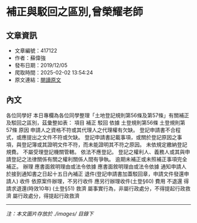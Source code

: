 # 補正與駁回之區別,曾榮耀老師

## 文章資訊
- 文章編號：417122
- 作者：蘇偉強
- 發布日期：2019/12/05
- 爬取時間：2025-02-02 13:54:24
- 原文連結：[閱讀原文](https://real-estate.get.com.tw/Columns/detail.aspx?no=417122)

## 內文
各位同學好
本日專欄為各位同學整理「土地登記規則第56條及第57條」有關補正及駁回之區別，茲彙整如表：
項目
補正
駁回
依據
土登規則第56條
土登規則第57條
原因
申請人之資格不符或其代理人之代理權有欠缺。
登記申請書不合程式，或應提出之文件不符或欠缺。
登記申請書記載事項，或關於登記原因之事項，與登記簿或其證明文件不符，而未能證明其不符之原因。
未依規定繳納登記規費。
不屬受理登記機關管轄。
依法不應登記。
登記之權利人、義務人或其與申請登記之法律關係有關之權利關係人間有爭執。
逾期未補正或未照補正事項完全補正。
辦理
應書面敘明理由或法令依據
應書面敘明理由或法令依據
通知申請人於接到通知書之日起十五日內補正
退件(登記申請書加蓋駁回章，申請文件發還申請人)
收件
依原案件辦理，不另行收件
應另行辦理收件(土登§60)
費用
不退還
得請求退還(時效10年) (土登§51)
救濟
屬事實行為，非屬行政處分，不得提起行政救濟
屬行政處分，得提起行政救濟

---
*注：本文圖片存放於 ./images/ 目錄下*
